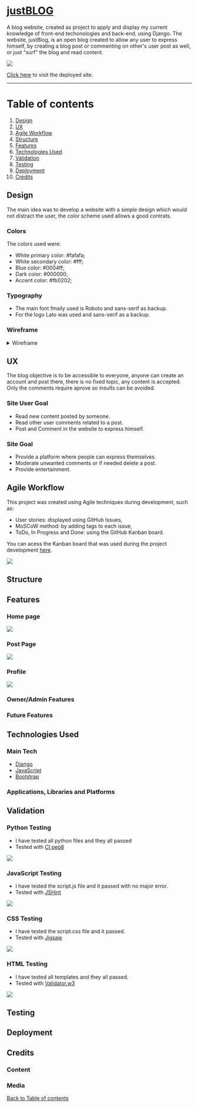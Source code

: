 # [justBLOG](https://justblog.herokuapp.com/)

A blog website, created as project to apply and display my current knowledge of front-end techonologies and back-end, using Django. The website, justBlog, is an open blog created to allow any user to express himself, by creating a blog post or commenting on other's user post as well, or just "surf" the blog and read content.

<img src="https://github.com/gioZAK/justblog_v1/blob/e5a81acdb151425cd63a464212242331d9aade29/docs/screenshots/amiresponsive.png">
 
[Click here](https://justblog.herokuapp.com/) to visit the deployed site.


---

# Table of contents

1. [Design](#design)
2. [UX](#ux)
3. [Agile Workflow](#agile-workflow)
4. [Structure](#structure)
5. [Features](#features)
6. [Technologies Used](#technologies-used)    
7. [Validation](#validation)
8. [Testing](#testing)
9. [Deployment](#deployment)
10. [Credits](#credits)

## Design

The main idea was to develop a website with a simple design which would not distract the user, the color scheme used allows a good contrats.

### Colors

The colors used were: 
- White primary color: #fafafa;
- White secondary color: #fff;
- Blue color: #0004ff;
- Dark color: #000000;
- Accent color: #fb0202;

### Typography

- The main font fmaily used is Roboto and sans-serif as backup.
- For the logo Lato was used and sans-serif as a backup.

### Wireframe

<details>
<summary>
Wireframe
</summary>
<details>
<summary>
Wireframe Home
</summary>
<img src="https://github.com/gioZAK/justblog_v1/blob/e35d49ae59977c2161793588133778f4262a8ec2/docs/wireframes/wireframeshome.png">
</details>
<details>
<summary>
Wireframe Blog Post
</summary>
<img src="https://github.com/gioZAK/justblog_v1/blob/877e87b738533609b4573be0e7ec50a93b608b65/docs/wireframes/wireframesblogpost.png">
</details>
<details>
<summary>
Wireframe Profile
</summary>
<img src="https://github.com/gioZAK/justblog_v1/blob/12b74f02a971a523264797465a0fb4cd9d540569/docs/wireframes/wireframesuserprofile.png">
</details>
<details>
<summary>
Wireframe Post/Edit/Profile
</summary>
<img src="https://github.com/gioZAK/justblog_v1/blob/12b74f02a971a523264797465a0fb4cd9d540569/docs/wireframes/wireframespostedit.png">
</details>
</details>

## UX

The blog objective is to be accessible to everyone, anyone can create an account and post there, there is no fixed topic, any content is accepted.
Only the comments require aprove so insults can be avoided.

### Site User Goal

- Read new content posted by someone.
- Read other user comments related to a post.
- Post and Comment in the website to express himself.

### Site Goal

- Provide a platform where people can express themselves.
- Moderate unwanted comments or if needed delete a post.
- Provide entertainment.

## Agile Workflow

This project was created using Agile techniques during development, such as:

- User stories: displayed using GitHub Issues,
- MoSCoW method: by adding tags to each issue,
- ToDo, In Progress and Done: using the GitHub Kanban board.

You can acess the Kanban board that was used during the project development [here](https://github.com/users/gioZAK/projects/10/views/1).

<img src="https://github.com/gioZAK/justblog_v1/blob/befb8792d84f802ab5ff00067eb2213b2a3d7b03/docs/screenshots/kanban.png">



## Structure


## Features

### Home page

<img src="https://github.com/gioZAK/justblog_v1/blob/92e9029ec1e2024a882a0dbd72e6c9ba246fd48f/docs/features/mainimg.png">

### Post Page

<img src="https://github.com/gioZAK/justblog_v1/blob/92e9029ec1e2024a882a0dbd72e6c9ba246fd48f/docs/features/postimg.png">

### Profile

<img src="https://github.com/gioZAK/justblog_v1/blob/92e9029ec1e2024a882a0dbd72e6c9ba246fd48f/docs/features/profileimg.png">

### Owner/Admin Features


### Future Features



## Technologies Used

### Main Tech

 - [Django](https://www.djangoproject.com/) 
 - [JavaScript](https://www.javascript.com/)
 - [Bootstrap](https://getbootstrap.com/)


### Applications, Libraries and Platforms





## Validation


### Python Testing
- I have tested all python files and they all passed
- Tested with [CI pep8](https://pep8ci.herokuapp.com/)
<img src="https://github.com/gioZAK/justblog_v1/blob/92e9029ec1e2024a882a0dbd72e6c9ba246fd48f/docs/testing/testblogview.png">

### JavaScript Testing
- I have tested the script.js file and it passed with no major error.
- Tested with [JSHint](https://jshint.com/)
<img src="https://github.com/gioZAK/justblog_v1/blob/92e9029ec1e2024a882a0dbd72e6c9ba246fd48f/docs/testing/jstest.png">

### CSS Testing
- I have tested the script.css file and it passed.
- Tested with [Jigsaw](https://jigsaw.w3.org/css-validator/)
<img src="https://github.com/gioZAK/justblog_v1/blob/92e9029ec1e2024a882a0dbd72e6c9ba246fd48f/docs/testing/csstest.png">

### HTML Testing
- I have tested all templates and they all passed.
- Tested with [Validator.w3](https://validator.w3.org/nu/#textarea)
<img src="https://github.com/gioZAK/justblog_v1/blob/92e9029ec1e2024a882a0dbd72e6c9ba246fd48f/docs/testing/htmltest.png">


## Testing
 




## Deployment







## Credits

### Content


### Media





[Back to Table of contents](#table-of-contents)
